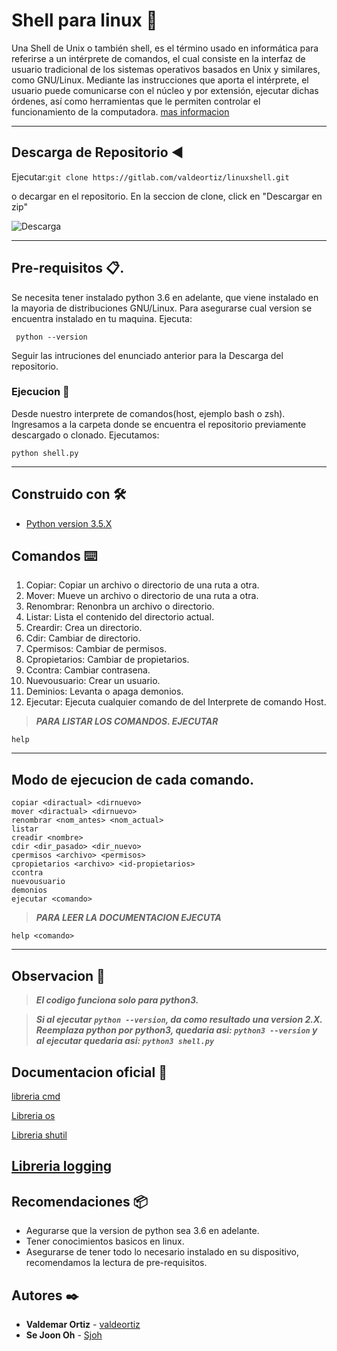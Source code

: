 # Shell para linux 🚀
 
Una Shell de Unix o también shell, es el término usado en informática para referirse a un intérprete de comandos, el cual consiste en la interfaz de usuario tradicional de los sistemas operativos basados en Unix y similares, como GNU/Linux.
Mediante las instrucciones que aporta el intérprete, el usuario puede comunicarse con el núcleo y por extensión, ejecutar dichas órdenes, así como herramientas que le permiten controlar el funcionamiento de la computadora. 
[mas informacion](https://es.wikipedia.org/wiki/Shell_de_Unix)

*** 
## Descarga de Repositorio :arrow_backward:

Ejecutar:``` git clone https://gitlab.com/valdeortiz/linuxshell.git ```



o decargar en el repositorio. En la seccion de clone, click en "Descargar en zip"



![Descarga](/home/valde/Escritorio/archivos/image.png)

***
## Pre-requisitos 📋.
Se necesita tener instalado python 3.6 en adelante, que viene instalado en la mayoria de distribuciones GNU/Linux. Para asegurarse cual version se encuentra instalado en tu maquina. Ejecuta:

     python --version

Seguir las intruciones del enunciado anterior para la Descarga del repositorio.


### Ejecucion 🔩
Desde nuestro interprete de comandos(host, ejemplo bash o zsh). Ingresamos a la carpeta donde se encuentra el repositorio previamente descargado o clonado. Ejecutamos:

    python shell.py

***

## Construido con 🛠️

- [Python version 3.5.X](https://www.python.org/ "Pagina oficial del lenguaje de programacion Python")


## Comandos ⌨️

1. Copiar: Copiar un archivo o directorio de una ruta a otra.
2. Mover: Mueve un archivo o directorio de una ruta a otra.
3. Renombrar: Renonbra un archivo o directorio.
4. Listar: Lista el contenido del directorio actual.
5. Creardir: Crea un directorio.
6. Cdir: Cambiar de directorio.
7. Cpermisos: Cambiar de permisos.
8. Cpropietarios: Cambiar de propietarios.
9. Ccontra: Cambiar contrasena.
10. Nuevousuario: Crear un usuario.
11. Deminios: Levanta o apaga demonios.
12. Ejecutar: Ejecuta cualquier comando de del Interprete de comando Host.


> ***PARA LISTAR LOS COMANDOS. EJECUTAR***

    help

---

## Modo de ejecucion de cada comando.
    copiar <diractual> <dirnuevo>    
    mover <diractual> <dirnuevo>
    renombrar <nom_antes> <nom_actual>
    listar 
    creadir <nombre>
    cdir <dir_pasado> <dir_nuevo>
    cpermisos <archivo> <permisos>
    cpropietarios <archivo> <id-propietarios>
    ccontra
    nuevousuario
    demonios
    ejecutar <comando>

> ***PARA LEER LA DOCUMENTACION EJECUTA***

    help <comando>

---

## Observacion 📢 

> ***El codigo funciona solo para python3.***

> ***Si al ejecutar `python --version`, da como resultado una version 2.X. Reemplaza python por python3, quedaria asi: `python3 --version` y al ejecutar quedaria asi: `python3 shell.py`***


## Documentacion oficial 📄
[libreria cmd](https://docs.python.org/3/library/cmd.html "Construccion de un interprete de comandos")

[Libreria os](https://docs.python.org/3/library/os.html "Operaciones del s.o.")

[Libreria shutil](https://docs.python.org/3/library/shutil.html "Operaciones con archivos")

[Libreria logging](https://docs.python.org/3/library/logging.html#module-logging "Registros/Log")
---

## Recomendaciones 📦

- Aegurarse que la version de python sea 3.6 en adelante.
- Tener conocimientos basicos en linux.
- Asegurarse de tener todo lo necesario instalado en su dispositivo, recomendamos la lectura de pre-requisitos.

## Autores ✒️

* **Valdemar Ortiz** - [valdeortiz](https://github.com/valdeortiz)
* **Se Joon Oh** -  [Sjoh](https://gitlab.com/SJO)